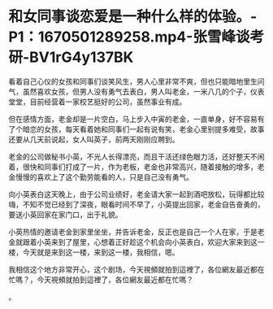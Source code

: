 # 和女同事谈恋爱是一种什么样的体验。-P1：1670501289258.mp4-张雪峰谈考研-BV1rG4y137BK

看着自己心仪的女孩和同事们谈笑风生，男人心里非常不爽，但也只能暗地里生问气，虽然喜欢女孩，但男人没有勇气去表白，男人叫老金，一米八几的个子，仪表堂堂，目前经营着一家校艺挺好的公司，虽然事业有成。

但在感情方面，老金却是一片空白，马上步入中寅的老金，一直单身，好不容易有了个暗恋的女孩，每天看着她和同事们一起有说有笑，老金心里别提多难受，故事还要从几天前说起，女人叫英子，前两天刚刚应聘到。

老金的公司做秘书小英，不光人长得漂亮，而且干活还绿色眼力活，还好整天不闲着，很快和同事们打成了一片，作为老板，老金也非常高兴，随着接触的增多，老金慢慢的喜欢上了这个勤劳能看的人，只是自己没有勇气。

向小英表白这天晚上，由于公司业绩好，老金请大家一起到酒吧放松，玩得都比较嗨，不知不觉已经到了深夜，眼看时间不早了，小英提出回家，老金自告奋勇的，要送小英回家在家门口，出于礼貌。

小英热情的邀请老金到家里坐坐，并告诉老金，反正也是自己一个人在家，于是老金就跟着小英来到了屋里，心想着正好趁这个机会向小英表白，欢迎大家来到这一楼，今天就是来到这一楼，来到这一楼，我相信，嗯。

我相信这个地方非常开心，这个剧场，今天視頻就拍到這裡了，各位網友最近都在忙嗎？，今天視頻就拍到這裡了，各位網友最近都在忙嗎？

。